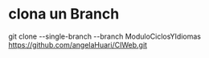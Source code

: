 # clona un Branch
git clone --single-branch --branch ModuloCiclosYIdiomas https://github.com/angelaHuari/CIWeb.git
